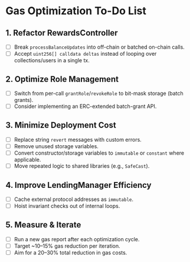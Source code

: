 # Gas Optimization To-Do List

## 1. Refactor RewardsController
- [ ] Break `processBalanceUpdates` into off-chain or batched on-chain calls.
- [ ] Accept `uint256[] calldata deltas` instead of looping over collections/users in a single tx.

## 2. Optimize Role Management
- [ ] Switch from per-call `grantRole`/`revokeRole` to bit-mask storage (batch grants).
- [ ] Consider implementing an ERC-extended batch-grant API.

## 3. Minimize Deployment Cost
- [ ] Replace string `revert` messages with custom errors.
- [ ] Remove unused storage variables.
- [ ] Convert constructor/storage variables to `immutable` or `constant` where applicable.
- [ ] Move repeated logic to shared libraries (e.g., `SafeCast`).

## 4. Improve LendingManager Efficiency
- [ ] Cache external protocol addresses as `immutable`.
- [ ] Hoist invariant checks out of internal loops.

## 5. Measure & Iterate
- [ ] Run a new gas report after each optimization cycle.
- [ ] Target ~10–15% gas reduction per iteration.
- [ ] Aim for a 20–30% total reduction in gas costs.